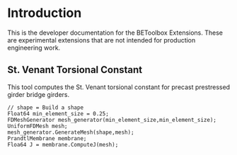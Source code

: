 Introduction
============
This is the developer documentation for the BEToolbox Extensions. These are experimental extensions that are not intended for production engineering work.

St. Venant Torsional Constant
-----------------------------
This tool computes the St. Venant torsional constant for precast prestressed girder bridge girders. 

    // shape = Build a shape
    Float64 min_element_size = 0.25;
    FDMeshGenerator mesh_generator(min_element_size,min_element_size);
    UniformFDMesh mesh;
    mesh_generator.GenerateMesh(shape,mesh);
    PrandtlMembrane membrane;
    Floa64 J = membrane.ComputeJ(mesh);

